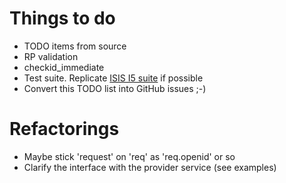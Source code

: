 Things to do
============

* TODO items from source
* RP validation
* checkid_immediate
* Test suite. Replicate [ISIS I5 suite](http://test-id.org/Default.aspx) if possible
* Convert this TODO list into GitHub issues ;-)

Refactorings
============

* Maybe stick 'request' on 'req' as 'req.openid' or so
* Clarify the interface with the provider service (see examples)
